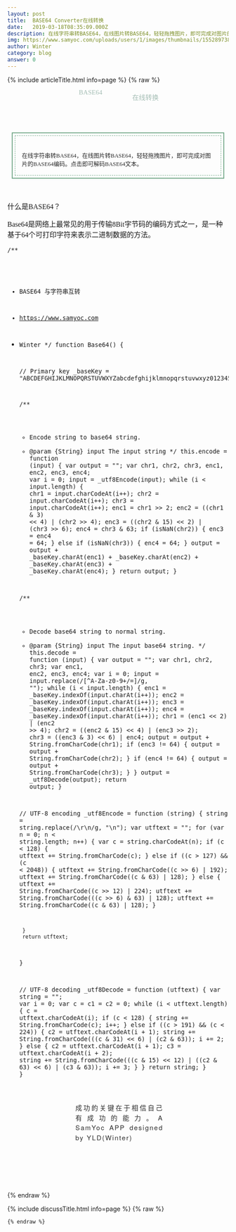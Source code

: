 ```yaml
---
layout: post
title:  BASE64 Converter在线转换
date:   2019-03-18T08:35:09.000Z
description: 在线字符串转BASE64，在线图片转BASE64，轻轻拖拽图片，即可完成对图片的BASE64编码。点击即可解码BASE64文本...
img: https://www.samyoc.com/uploads/users/1/images/thumbnails/1552897384339.png
author: Winter
category: blog
answer: 0
---
```

<div class="article-root">
  <div class="article">
    {% include articleTitle.html info=page %}
    {% raw %}
    <div class="article-content"><section style="overflow:hidden;"><section data-role="outer" label="Powered by 365editor" style="font-family:微软雅黑;font-size:16px;"><section class="KolEditor" data-tools-id="64510"><section style="margin: 10px;display:-webkit-flex;display:-moz-flex;display:-ms-flex;display:-o-flex;-webkit-justify-content: center;-moz-justify-content: center;-ms-justify-content: center;-o-justify-content: center;-webkit-align-items:center;-moz-align-items:center;-ms-align-items:center;-o-align-items:center;"><section style="background-image: url(&quot;http://editor-material.oss-cn-beijing.aliyuncs.com/style/20190318/1552880809/%E6%96%B0%E5%A2%9E%E7%B4%A0%E6%9D%90_0.png&quot;); background-position: center bottom; background-repeat: no-repeat; background-size: 100%; width: 125px; padding-bottom: 10px; box-sizing: border-box;"><p style="font-size: 15px;margin: 0;text-align: center;color: #a5beb5;">BASE64</p></section><section style="background-image: url(&quot;http://editor-material.oss-cn-beijing.aliyuncs.com/style/20190318/1552880809/%E6%96%B0%E5%A2%9E%E7%B4%A0%E6%9D%90_1.png&quot;); background-position: center top; background-repeat: no-repeat; background-size: 100%; width: 125px; padding-top: 10px; box-sizing: border-box;"><p style="font-size: 15px;margin: 0;text-align: center;color: #a5beb5;">在线转换</p></section></section></section><section class="KolEditor" data-tools-id="72497"><section style="margin:10px;display:-webkit-flex;display:-moz-flex;display:-ms-flex;display:-o-flex;-webkit-justify-content:center;-moz-justify-content:center;-ms-justify-content:center;-o-justify-content:center;-webkit-align-items:center;-moz-align-items:center;-ms-align-items:center;-o-align-items:center;"><section style="
padding: 5px; border: 2px solid rgb(116, 169, 137); box-sizing: border-box;margin-top: 60px;"><section style="padding: 15px;border:1px dashed #74a989;display:-webkit-flex;display:-moz-flex;display:-ms-flex;display:-o-flex;-webkit-flex-direction: column;-moz-flex-direction: column;-ms-flex-direction: column;-o-flex-direction: column;-webkit-align-items:center;-moz-align-items:center;-ms-align-items:center;-o-align-items:center;"><section style="width:172px;" class=""><img src="http://editor-user.oss-cn-beijing.aliyuncs.com/29/8/1483908/1552897477954834.png" alt="" style="max-width: 100%; height: auto;" data-tools-id="48107"></section><section style="margin-top: 20px;"><p style="color: #282828;margin: 0;text-align: left;font-size: 13px;line-height: 1.5;">在线字符串转BASE64，在线图片转BASE64，轻轻拖拽图片，即可完成对图片的BASE64编码。点击即可解码BASE64文本。</p></section></section></section></section></section><p><br></p><p>什么是BASE64？

Base64是网络上最常见的用于传输8Bit字节码的编码方式之一，是一种基于64个可打印字符来表示二进制数据的方法。</p><pre><code>/**
 * BASE64 与字符串互转
 * https://www.samyoc.com
 * Winter
 */
function Base64() {

    // Primary key
    _baseKey = "ABCDEFGHIJKLMNOPQRSTUVWXYZabcdefghijklmnopqrstuvwxyz0123456789+/=";

    /**
     * Encode string to base64 string.
     * @param {String} input The input string
     */
    this.encode = function (input) {
        var output = "";
        var chr1, chr2, chr3, enc1, enc2, enc3, enc4;
        var i = 0;
        input = _utf8Encode(input);
        while (i &lt; input.length) {
            chr1 = input.charCodeAt(i++);
            chr2 = input.charCodeAt(i++);
            chr3 = input.charCodeAt(i++);
            enc1 = chr1 &gt;&gt; 2;
            enc2 = ((chr1 &amp; 3) &lt;&lt; 4) | (chr2 &gt;&gt; 4);
            enc3 = ((chr2 &amp; 15) &lt;&lt; 2) | (chr3 &gt;&gt; 6);
            enc4 = chr3 &amp; 63;
            if (isNaN(chr2)) {
                enc3 = enc4 = 64;
            } else if (isNaN(chr3)) {
                enc4 = 64;
            }
            output = output +
                _baseKey.charAt(enc1) + _baseKey.charAt(enc2) +
                _baseKey.charAt(enc3) + _baseKey.charAt(enc4);
        }
        return output;
    }

    /**
     * Decode base64 string to normal string.
     * @param {String} input The input base64 string.
     */
    this.decode = function (input) {
        var output = "";
        var chr1, chr2, chr3;
        var enc1, enc2, enc3, enc4;
        var i = 0;
        input = input.replace(/[^A-Za-z0-9\+\/\=]/g, "");
        while (i &lt; input.length) {
            enc1 = _baseKey.indexOf(input.charAt(i++));
            enc2 = _baseKey.indexOf(input.charAt(i++));
            enc3 = _baseKey.indexOf(input.charAt(i++));
            enc4 = _baseKey.indexOf(input.charAt(i++));
            chr1 = (enc1 &lt;&lt; 2) | (enc2 &gt;&gt; 4);
            chr2 = ((enc2 &amp; 15) &lt;&lt; 4) | (enc3 &gt;&gt; 2);
            chr3 = ((enc3 &amp; 3) &lt;&lt; 6) | enc4;
            output = output + String.fromCharCode(chr1);
            if (enc3 != 64) {
                output = output + String.fromCharCode(chr2);
            }
            if (enc4 != 64) {
                output = output + String.fromCharCode(chr3);
            }
        }
        output = _utf8Decode(output);
        return output;
    }

    // UTF-8 encoding
    _utf8Encode = function (string) {
        string = string.replace(/\r\n/g, "\n");
        var utftext = "";
        for (var n = 0; n &lt; string.length; n++) {
            var c = string.charCodeAt(n);
            if (c &lt; 128) {
                utftext += String.fromCharCode(c);
            } else if ((c &gt; 127) &amp;&amp; (c &lt; 2048)) {
                utftext += String.fromCharCode((c &gt;&gt; 6) | 192);
                utftext += String.fromCharCode((c &amp; 63) | 128);
            } else {
                utftext += String.fromCharCode((c &gt;&gt; 12) | 224);
                utftext += String.fromCharCode(((c &gt;&gt; 6) &amp; 63) | 128);
                utftext += String.fromCharCode((c &amp; 63) | 128);
            }

        }
        return utftext;
    }

    // UTF-8 decoding
    _utf8Decode = function (utftext) {
        var string = "";
        var i = 0;
        var c = c1 = c2 = 0;
        while (i &lt; utftext.length) {
            c = utftext.charCodeAt(i);
            if (c &lt; 128) {
                string += String.fromCharCode(c);
                i++;
            } else if ((c &gt; 191) &amp;&amp; (c &lt; 224)) {
                c2 = utftext.charCodeAt(i + 1);
                string += String.fromCharCode(((c &amp; 31) &lt;&lt; 6) | (c2 &amp; 63));
                i += 2;
            } else {
                c2 = utftext.charCodeAt(i + 1);
                c3 = utftext.charCodeAt(i + 2);
                string += String.fromCharCode(((c &amp; 15) &lt;&lt; 12) | ((c2 &amp; 63) &lt;&lt; 6) | (c3 &amp; 63));
                i += 3;
            }
        }
        return string;
    }
}</code></pre><section class="KolEditor" data-tools-id="56630"><section style="margin:10px auto;text-align:center;"><section style="background-image:url(http://editor-material.oss-cn-beijing.aliyuncs.com/style/20190305/1551754504/%E6%96%B0%E5%A2%9E%E7%B4%A0%E6%9D%90_0.png);background-position: center;background-repeat: no-repeat;background-size: 100% auto;width:284px;height:176px;overflow-y:auto;margin: 0 auto;padding: 25px 39px 44px 45px;box-sizing:border-box;"><p style="font-size: 15px;line-height: 1.5;color: #333333;text-align: justify;margin: 0;"><span style="caret-color: rgb(47, 47, 47); color: rgb(47, 47, 47); font-family: ubuntu, PingFangSC-regular, &quot;Helvetica Neue&quot;, Helvetica, Arial, &quot;Microsoft YaHei&quot;, Tahoma, sans-serif; font-size: 15px; letter-spacing: 2px; text-align: justify; text-size-adjust: auto;">成功的关键在于相信自己有成功的能力。A SamYoc APP designed by YLD(Winter)</span></p></section></section></section><p><br></p></section></section></div>
    {% endraw %}
  </div>

  <div class="discuss-wrapper">
    {% include discussTitle.html info=page %}
    {% raw %}
    
    {% endraw %}
  </div>
<div>

